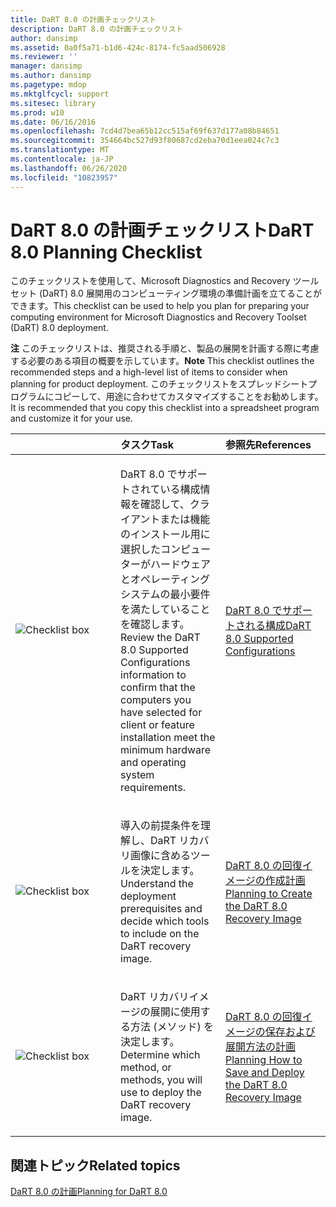 ```yaml
---
title: DaRT 8.0 の計画チェックリスト
description: DaRT 8.0 の計画チェックリスト
author: dansimp
ms.assetid: 0a0f5a71-b1d6-424c-8174-fc5aad506928
ms.reviewer: ''
manager: dansimp
ms.author: dansimp
ms.pagetype: mdop
ms.mktglfcycl: support
ms.sitesec: library
ms.prod: w10
ms.date: 06/16/2016
ms.openlocfilehash: 7cd4d7bea65b12cc515af69f637d177a08b84651
ms.sourcegitcommit: 354664bc527d93f80687cd2eba70d1eea024c7c3
ms.translationtype: MT
ms.contentlocale: ja-JP
ms.lasthandoff: 06/26/2020
ms.locfileid: "10823957"
---
```

# <span data-ttu-id="cdaac-103">DaRT 8.0 の計画チェックリスト</span><span class="sxs-lookup"><span data-stu-id="cdaac-103">DaRT 8.0 Planning Checklist</span></span>


<span data-ttu-id="cdaac-104">このチェックリストを使用して、Microsoft Diagnostics and Recovery ツールセット (DaRT) 8.0 展開用のコンピューティング環境の準備計画を立てることができます。</span><span class="sxs-lookup"><span data-stu-id="cdaac-104">This checklist can be used to help you plan for preparing your computing environment for Microsoft Diagnostics and Recovery Toolset (DaRT) 8.0 deployment.</span></span>

<span data-ttu-id="cdaac-105">**注** このチェックリストは、推奨される手順と、製品の展開を計画する際に考慮する必要のある項目の概要を示しています。</span><span class="sxs-lookup"><span data-stu-id="cdaac-105">**Note** This checklist outlines the recommended steps and a high-level list of items to consider when planning for product deployment.</span></span> <span data-ttu-id="cdaac-106">このチェックリストをスプレッドシートプログラムにコピーして、用途に合わせてカスタマイズすることをお勧めします。</span><span class="sxs-lookup"><span data-stu-id="cdaac-106">It is recommended that you copy this checklist into a spreadsheet program and customize it for your use.</span></span>

 

<table>
<colgroup>
<col width="33%" />
<col width="33%" />
<col width="33%" />
</colgroup>
<thead>
<tr class="header">
<th align="left"></th>
<th align="left"><span data-ttu-id="cdaac-107">タスク</span><span class="sxs-lookup"><span data-stu-id="cdaac-107">Task</span></span></th>
<th align="left"><span data-ttu-id="cdaac-108">参照先</span><span class="sxs-lookup"><span data-stu-id="cdaac-108">References</span></span></th>
</tr>
</thead>
<tbody>
<tr class="odd">
<td align="left"><img src="images/checklistbox.gif" alt="Checklist box" /></td>
<td align="left"><p><span data-ttu-id="cdaac-109">DaRT 8.0 でサポートされている構成情報を確認して、クライアントまたは機能のインストール用に選択したコンピューターがハードウェアとオペレーティングシステムの最小要件を満たしていることを確認します。</span><span class="sxs-lookup"><span data-stu-id="cdaac-109">Review the DaRT 8.0 Supported Configurations information to confirm that the computers you have selected for client or feature installation meet the minimum hardware and operating system requirements.</span></span></p></td>
<td align="left"><p><a href="dart-80-supported-configurations-dart-8.md" data-raw-source="[DaRT 8.0 Supported Configurations](dart-80-supported-configurations-dart-8.md)"><span data-ttu-id="cdaac-110">DaRT 8.0 でサポートされる構成</span><span class="sxs-lookup"><span data-stu-id="cdaac-110">DaRT 8.0 Supported Configurations</span></span></a></p></td>
</tr>
<tr class="even">
<td align="left"><img src="images/checklistbox.gif" alt="Checklist box" /></td>
<td align="left"><p><span data-ttu-id="cdaac-111">導入の前提条件を理解し、DaRT リカバリ画像に含めるツールを決定します。</span><span class="sxs-lookup"><span data-stu-id="cdaac-111">Understand the deployment prerequisites and decide which tools to include on the DaRT recovery image.</span></span></p></td>
<td align="left"><p><a href="planning-to-create-the-dart-80-recovery-image-dart-8.md" data-raw-source="[Planning to Create the DaRT 8.0 Recovery Image](planning-to-create-the-dart-80-recovery-image-dart-8.md)"><span data-ttu-id="cdaac-112">DaRT 8.0 の回復イメージの作成計画</span><span class="sxs-lookup"><span data-stu-id="cdaac-112">Planning to Create the DaRT 8.0 Recovery Image</span></span></a></p></td>
</tr>
<tr class="odd">
<td align="left"><img src="images/checklistbox.gif" alt="Checklist box" /></td>
<td align="left"><p><span data-ttu-id="cdaac-113">DaRT リカバリイメージの展開に使用する方法 (メソッド) を決定します。</span><span class="sxs-lookup"><span data-stu-id="cdaac-113">Determine which method, or methods, you will use to deploy the DaRT recovery image.</span></span></p></td>
<td align="left"><p><a href="planning-how-to-save-and-deploy-the-dart-80-recovery-image-dart-8.md" data-raw-source="[Planning How to Save and Deploy the DaRT 8.0 Recovery Image](planning-how-to-save-and-deploy-the-dart-80-recovery-image-dart-8.md)"><span data-ttu-id="cdaac-114">DaRT 8.0 の回復イメージの保存および展開方法の計画</span><span class="sxs-lookup"><span data-stu-id="cdaac-114">Planning How to Save and Deploy the DaRT 8.0 Recovery Image</span></span></a></p></td>
</tr>
</tbody>
</table>

 

## <span data-ttu-id="cdaac-115">関連トピック</span><span class="sxs-lookup"><span data-stu-id="cdaac-115">Related topics</span></span>


[<span data-ttu-id="cdaac-116">DaRT 8.0 の計画</span><span class="sxs-lookup"><span data-stu-id="cdaac-116">Planning for DaRT 8.0</span></span>](planning-for-dart-80-dart-8.md)

 

 






